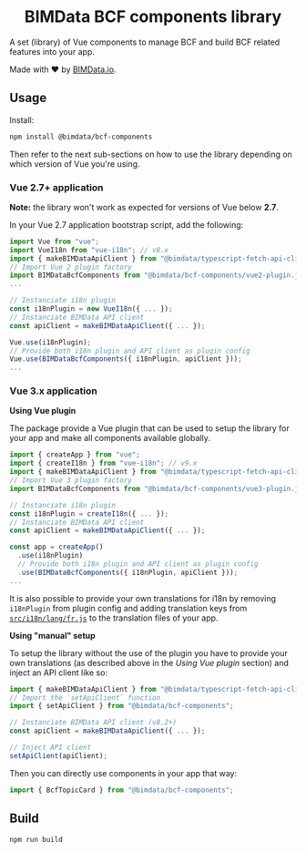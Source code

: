 <h1 align="center">BIMData BCF components library</h1>

A set (library) of Vue components to manage BCF and build BCF related
features into your app.

Made with :heart: by [BIMData.io](https://bimdata.io/).

## Usage

Install:
```bash
npm install @bimdata/bcf-components
```

Then refer to the next sub-sections on how to use the library depending
on which version of Vue you're using.

### Vue 2.7+ application

**Note:** the library won't work as expected for versions of Vue below **2.7**.

In your Vue 2.7 application bootstrap script, add the following:

```js
import Vue from "vue";
import VueI18n from "vue-i18n"; // v8.x
import { makeBIMDataApiClient } from "@bimdata/typescript-fetch-api-client";  // v8.2+
// Import Vue 2 plugin factory
import BIMDataBcfComponents from "@bimdata/bcf-components/vue2-plugin.js";
...

// Instanciate i18n plugin
const i18nPlugin = new VueI18n({ ... });
// Instanciate BIMData API client
const apiClient = makeBIMDataApiClient({ ... });

Vue.use(i18nPlugin);
// Provide both i18n plugin and API client as plugin config
Vue.use(BIMDataBcfComponents({ i18nPlugin, apiClient }));
...
```

### Vue 3.x application

**Using Vue plugin**

The package provide a Vue plugin that can be used to setup the library for your app
and make all components available globally.

```js
import { createApp } from "vue";
import { createI18n } from "vue-i18n"; // v9.x
import { makeBIMDataApiClient } from "@bimdata/typescript-fetch-api-client"; // v8.2+
// Import Vue 3 plugin factory
import BIMDataBcfComponents from "@bimdata/bcf-components/vue3-plugin.js";

// Instanciate i18n plugin
const i18nPlugin = createI18n({ ... });
// Instanciate BIMData API client
const apiClient = makeBIMDataApiClient({ ... });

const app = createApp()
  .use(i18nPlugin)
  // Provide both i18n plugin and API client as plugin config
  .use(BIMDataBcfComponents({ i18nPlugin, apiClient }));
...
```

It is also possible to provide your own translations for i18n by removing
`i18nPlugin` from plugin config and adding translation keys from
[`src/i18n/lang/fr.js`](./src/i18n/lang/fr.json) to the translation files of your app.

**Using "manual" setup**

To setup the library without the use of the plugin you have to provide your own translations
(as described above in the *Using Vue plugin* section) and inject an API client like so:

```js
import { makeBIMDataApiClient } from "@bimdata/typescript-fetch-api-client";
// Import the `setApiClient` function
import { setApiClient } from "@bimdata/bcf-components";

// Instanciate BIMData API client (v8.2+)
const apiClient = makeBIMDataApiClient({ ... });

// Inject API client
setApiClient(apiClient);
```

Then you can directly use components in your app that way:

```js
import { BcfTopicCard } from "@bimdata/bcf-components";
```

## Build

```bash
npm run build
```
